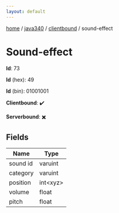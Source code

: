 ```yaml
---
layout: default
---
```


[home](/)  /  [java340](/protocol/java340)  /  [clientbound](/protocol/java340/clientbound)  /  sound-effect

# Sound-effect

**Id**: 73

**Id** (hex): 49

**Id** (bin): 01001001

**Clientbound**: ✔️

**Serverbound**: ✖️

## Fields

Name | Type
---|---
sound id | varuint
category | varuint
position | int&lt;xyz&gt;
volume | float
pitch | float

